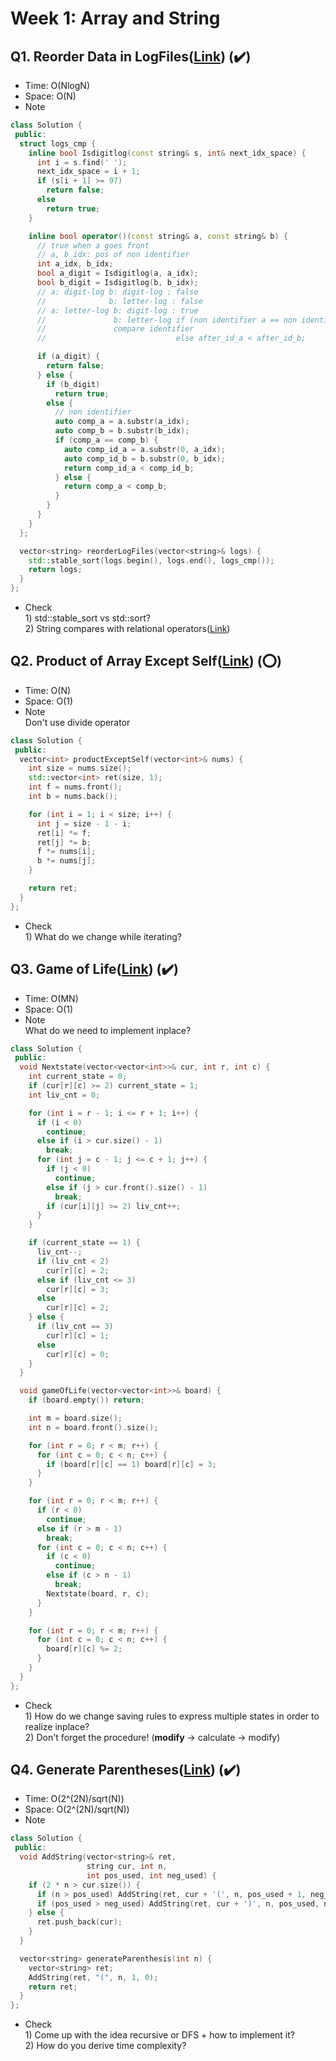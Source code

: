 # Week 1: Array and String

## Q1. Reorder Data in LogFiles([Link](https://leetcode.com/problems/reorder-data-in-log-files/)) (:heavy_check_mark:)

- Time: O(NlogN)
- Space: O(N)
- Note <br/>
```cpp
class Solution {
 public:
  struct logs_cmp {
    inline bool Isdigitlog(const string& s, int& next_idx_space) {
      int i = s.find(' ');
      next_idx_space = i + 1;
      if (s[i + 1] >= 97)
        return false;
      else
        return true;
    }

    inline bool operator()(const string& a, const string& b) {
      // true when a goes front
      // a, b_idx: pos of non identifier
      int a_idx, b_idx;
      bool a_digit = Isdigitlog(a, a_idx);
      bool b_digit = Isdigitlog(b, b_idx);
      // a: digit-log b: digit-log : false
      //              b: letter-log : false
      // a: letter-log b: digit-log : true
      //               b: letter-log if (non identifier a == non identifier b)
      //               compare identifier
      //                             else after_id_a < after_id_b;

      if (a_digit) {
        return false;
      } else {
        if (b_digit)
          return true;
        else {
          // non identifier
          auto comp_a = a.substr(a_idx);
          auto comp_b = b.substr(b_idx);
          if (comp_a == comp_b) {
            auto comp_id_a = a.substr(0, a_idx);
            auto comp_id_b = b.substr(0, b_idx);
            return comp_id_a < comp_id_b;
          } else {
            return comp_a < comp_b;
          }
        }
      }
    }
  };

  vector<string> reorderLogFiles(vector<string>& logs) {
    std::stable_sort(logs.begin(), logs.end(), logs_cmp());
    return logs;
  }
};
```
- Check <br/> 1) std::stable_sort vs std::sort? <br/> 2) String compares with relational operators([Link](https://stackoverflow.com/questions/34540790/string-comparisons-with-relational-operators-differing-lengths))

## Q2. Product of Array Except Self([Link](https://leetcode.com/problems/product-of-array-except-self/)) (:o:)

- Time: O(N)
- Space: O(1)
- Note <br/> Don't use divide operator
```cpp
class Solution {
 public:
  vector<int> productExceptSelf(vector<int>& nums) {
    int size = nums.size();
    std::vector<int> ret(size, 1);
    int f = nums.front();
    int b = nums.back();

    for (int i = 1; i < size; i++) {
      int j = size - 1 - i;
      ret[i] *= f;
      ret[j] *= b;
      f *= nums[i];
      b *= nums[j];
    }

    return ret;
  }
};
```
- Check <br/> 1) What do we change while iterating?
## Q3. Game of Life([Link](https://leetcode.com/problems/game-of-life/)) (:heavy_check_mark:)
- Time: O(MN)
- Space: O(1)
- Note <br/> What do we need to implement inplace?
```cpp
class Solution {
 public:
  void Nextstate(vector<vector<int>>& cur, int r, int c) {
    int current_state = 0;
    if (cur[r][c] >= 2) current_state = 1;
    int liv_cnt = 0; 

    for (int i = r - 1; i <= r + 1; i++) {
      if (i < 0)
        continue;
      else if (i > cur.size() - 1)
        break;
      for (int j = c - 1; j <= c + 1; j++) {
        if (j < 0)
          continue;
        else if (j > cur.front().size() - 1)
          break;
        if (cur[i][j] >= 2) liv_cnt++;
      }
    }

    if (current_state == 1) {
      liv_cnt--;
      if (liv_cnt < 2)
        cur[r][c] = 2;
      else if (liv_cnt <= 3)
        cur[r][c] = 3;
      else
        cur[r][c] = 2;
    } else {
      if (liv_cnt == 3)
        cur[r][c] = 1;
      else
        cur[r][c] = 0;
    }
  }

  void gameOfLife(vector<vector<int>>& board) {
    if (board.empty()) return;

    int m = board.size();          
    int n = board.front().size();

    for (int r = 0; r < m; r++) {
      for (int c = 0; c < n; c++) {
        if (board[r][c] == 1) board[r][c] = 3;
      }
    }

    for (int r = 0; r < m; r++) {
      if (r < 0)
        continue;
      else if (r > m - 1)
        break;
      for (int c = 0; c < n; c++) {
        if (c < 0)
          continue;
        else if (c > n - 1)
          break;
        Nextstate(board, r, c);
      }
    }

    for (int r = 0; r < m; r++) {
      for (int c = 0; c < n; c++) {
        board[r][c] %= 2;
      }
    }
  }
};
```
- Check <br/> 1) How do we change saving rules to express multiple states in order to realize inplace? <br/> 2) Don't forget the procedure! (**modify** -> calculate -> modify)

## Q4. Generate Parentheses([Link](https://leetcode.com/problems/generate-parentheses/)) (:heavy_check_mark:)
- Time: O(2^(2N)/sqrt(N))
- Space: O(2^(2N)/sqrt(N))
- Note <br/>
```cpp
class Solution {
 public:
  void AddString(vector<string>& ret, 
                 string cur, int n,
                 int pos_used, int neg_used) {
    if (2 * n > cur.size()) {
      if (n > pos_used) AddString(ret, cur + '(', n, pos_used + 1, neg_used);
      if (pos_used > neg_used) AddString(ret, cur + ')', n, pos_used, neg_used + 1);
    } else {
      ret.push_back(cur);
    }
  }

  vector<string> generateParenthesis(int n) {
    vector<string> ret;
    AddString(ret, "(", n, 1, 0);
    return ret;
  }
};
```
- Check <br/> 1) Come up with the idea recursive or DFS + how to implement it?
<br/> 2) How do you derive time complexity?
